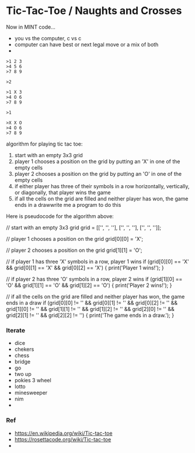 # Tic-Tac-Toe / Naughts and Crosses 
  
Now in MINT code...
- you vs the computer, c vs c
- computer can have best or next legal move or a mix of both
- 


```
>1 2 3
>4 5 6
>7 8 9

>2

>1 X 3
>4 O 6
>7 8 9

>1

>X X O
>4 O 6
>7 8 9
```

algorithm for playing tic tac toe:

1. start with an empty 3x3 grid
2. player 1 chooses a position on the grid by putting an 'X' in one of the empty cells
3. player 2 chooses a position on the grid by putting an 'O' in one of the empty cells
4. if either player has three of their symbols in a row horizontally, vertically, or diagonally, that player wins the game
5. if all the cells on the grid are filled and neither player has won, the game ends in a drawwrite me a program to do this

Here is pseudocode for the algorithm above:

// start with an empty 3x3 grid
grid = [['', '', ''], ['', '', ''], ['', '', '']];

// player 1 chooses a position on the grid
grid[0][0] = 'X';

// player 2 chooses a position on the grid
grid[1][1] = 'O';

// if player 1 has three 'X' symbols in a row, player 1 wins
if (grid[0][0] == 'X' && grid[0][1] == 'X' && grid[0][2] == 'X') {
  print('Player 1 wins!');
}

// if player 2 has three 'O' symbols in a row, player 2 wins
if (grid[1][0] == 'O' && grid[1][1] == 'O' && grid[1][2] == 'O') {
  print('Player 2 wins!');
}

// if all the cells on the grid are filled and neither player has won, the game ends in a draw
if (grid[0][0] != '' && grid[0][1] != '' && grid[0][2] != '' && 
    grid[1][0] != '' && grid[1][1] != '' && grid[1][2] != '' &&
    grid[2][0] != '' && grid[2][1] != '' && grid[2][2] != '') {
  print('The game ends in a draw.');
}

### Iterate
- dice
- chekers
- chess
- bridge
- go
- two up
- pokies 3 wheel
- lotto
- minesweeper
- nim
- 


### Ref
- https://en.wikipedia.org/wiki/Tic-tac-toe
- https://rosettacode.org/wiki/Tic-tac-toe
- 
